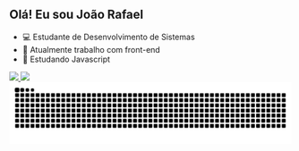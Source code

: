 ## Olá! Eu sou João Rafael
- 💻 Estudante de Desenvolvimento de Sistemas
- 🔭 Atualmente trabalho com front-end
- 🌱 Estudando Javascript
<div>
<a href="https://github.com/joaorafael07">
<img height="170em" src="https://github-readme-stats.vercel.app/api?username=joaorafael07&show_icons=true&theme=algolia"/>
<img height="170em" src="https://github-readme-stats.vercel.app/api/top-langs/?username=joaorafael07&layout=compact&theme=algolia"/>
</div>

<picture>
  <source media="(prefers-color-scheme: dark)" srcset="https://raw.githubusercontent.com/joaorafael07/joaorafael07/output/github-contribution-grid-snake-dark.svg">
  <source media="(prefers-color-scheme: light)" srcset="https://raw.githubusercontent.com/joaorafael07/joaorafael07/output/github-contribution-grid-snake.svg">
  <img alt="github contribution grid snake animation" src="https://raw.githubusercontent.com/joaorafael07/joaorafael07/output/github-contribution-grid-snake.svg">
</picture>
